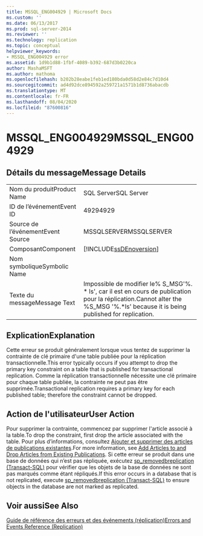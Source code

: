 ```yaml
---
title: MSSQL_ENG004929 | Microsoft Docs
ms.custom: ''
ms.date: 06/13/2017
ms.prod: sql-server-2014
ms.reviewer: ''
ms.technology: replication
ms.topic: conceptual
helpviewer_keywords:
- MSSQL_ENG004929 error
ms.assetid: 1d9b1d88-1fbf-4089-b392-687d3b0220ca
author: MashaMSFT
ms.author: mathoma
ms.openlocfilehash: b202b28eabe1feb1ed180bda0d58d2e84c7d10d4
ms.sourcegitcommit: ad4d92dce894592a259721a1571b1d8736abacdb
ms.translationtype: MT
ms.contentlocale: fr-FR
ms.lasthandoff: 08/04/2020
ms.locfileid: "87600816"
---
```

# <a name="mssql_eng004929"></a><span data-ttu-id="d6b20-102">MSSQL_ENG004929</span><span class="sxs-lookup"><span data-stu-id="d6b20-102">MSSQL_ENG004929</span></span>
    
## <a name="message-details"></a><span data-ttu-id="d6b20-103">Détails du message</span><span class="sxs-lookup"><span data-stu-id="d6b20-103">Message Details</span></span>  
  
|||  
|-|-|  
|<span data-ttu-id="d6b20-104">Nom du produit</span><span class="sxs-lookup"><span data-stu-id="d6b20-104">Product Name</span></span>|<span data-ttu-id="d6b20-105">SQL Server</span><span class="sxs-lookup"><span data-stu-id="d6b20-105">SQL Server</span></span>|  
|<span data-ttu-id="d6b20-106">ID de l’événement</span><span class="sxs-lookup"><span data-stu-id="d6b20-106">Event ID</span></span>|<span data-ttu-id="d6b20-107">4929</span><span class="sxs-lookup"><span data-stu-id="d6b20-107">4929</span></span>|  
|<span data-ttu-id="d6b20-108">Source de l’événement</span><span class="sxs-lookup"><span data-stu-id="d6b20-108">Event Source</span></span>|<span data-ttu-id="d6b20-109">MSSQLSERVER</span><span class="sxs-lookup"><span data-stu-id="d6b20-109">MSSQLSERVER</span></span>|  
|<span data-ttu-id="d6b20-110">Composant</span><span class="sxs-lookup"><span data-stu-id="d6b20-110">Component</span></span>|[!INCLUDE[ssDEnoversion](../../includes/ssdenoversion-md.md)]|  
|<span data-ttu-id="d6b20-111">Nom symbolique</span><span class="sxs-lookup"><span data-stu-id="d6b20-111">Symbolic Name</span></span>||  
|<span data-ttu-id="d6b20-112">Texte du message</span><span class="sxs-lookup"><span data-stu-id="d6b20-112">Message Text</span></span>|<span data-ttu-id="d6b20-113">Impossible de modifier le% S_MSG'%. \* ls', car il est en cours de publication pour la réplication.</span><span class="sxs-lookup"><span data-stu-id="d6b20-113">Cannot alter the %S_MSG '%.\*ls' because it is being published for replication.</span></span>|  
  
## <a name="explanation"></a><span data-ttu-id="d6b20-114">Explication</span><span class="sxs-lookup"><span data-stu-id="d6b20-114">Explanation</span></span>  
 <span data-ttu-id="d6b20-115">Cette erreur se produit généralement lorsque vous tentez de supprimer la contrainte de clé primaire d'une table publiée pour la réplication transactionnelle.</span><span class="sxs-lookup"><span data-stu-id="d6b20-115">This error typically occurs if you attempt to drop the primary key constraint on a table that is published for transactional replication.</span></span> <span data-ttu-id="d6b20-116">Comme la réplication transactionnelle nécessite une clé primaire pour chaque table publiée, la contrainte ne peut pas être supprimée.</span><span class="sxs-lookup"><span data-stu-id="d6b20-116">Transactional replication requires a primary key for each published table; therefore the constraint cannot be dropped.</span></span>  
  
## <a name="user-action"></a><span data-ttu-id="d6b20-117">Action de l'utilisateur</span><span class="sxs-lookup"><span data-stu-id="d6b20-117">User Action</span></span>  
 <span data-ttu-id="d6b20-118">Pour supprimer la contrainte, commencez par supprimer l'article associé à la table.</span><span class="sxs-lookup"><span data-stu-id="d6b20-118">To drop the constraint, first drop the article associated with the table.</span></span> <span data-ttu-id="d6b20-119">Pour plus d’informations, consultez [Ajouter et supprimer des articles de publications existantes](publish/add-articles-to-and-drop-articles-from-existing-publications.md).</span><span class="sxs-lookup"><span data-stu-id="d6b20-119">For more information, see [Add Articles to and Drop Articles from Existing Publications](publish/add-articles-to-and-drop-articles-from-existing-publications.md).</span></span> <span data-ttu-id="d6b20-120">Si cette erreur se produit dans une base de données qui n’est pas répliquée, exécutez [sp_removedbreplication &#40;Transact-SQL&#41;](/sql/relational-databases/system-stored-procedures/sp-removedbreplication-transact-sql) pour vérifier que les objets de la base de données ne sont pas marqués comme étant répliqués.</span><span class="sxs-lookup"><span data-stu-id="d6b20-120">If this error occurs in a database that is not replicated, execute [sp_removedbreplication &#40;Transact-SQL&#41;](/sql/relational-databases/system-stored-procedures/sp-removedbreplication-transact-sql) to ensure objects in the database are not marked as replicated.</span></span>  
  
## <a name="see-also"></a><span data-ttu-id="d6b20-121">Voir aussi</span><span class="sxs-lookup"><span data-stu-id="d6b20-121">See Also</span></span>  
 [<span data-ttu-id="d6b20-122">Guide de référence des erreurs et des événements &#40;réplication&#41;</span><span class="sxs-lookup"><span data-stu-id="d6b20-122">Errors and Events Reference &#40;Replication&#41;</span></span>](errors-and-events-reference-replication.md)  
  
  
